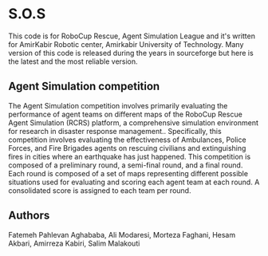 # S.O.S 
This code is for RoboCup Rescue, Agent Simulation League and it's written for AmirKabir Robotic center, Amirkabir University of Technology. Many version of this code is released during the years in sourceforge but here is the latest and the most reliable version.

## Agent Simulation competition
The Agent Simulation competition involves primarily evaluating the performance of agent teams on different maps of the RoboCup Rescue Agent Simulation (RCRS) platform, a comprehensive simulation environment for research in disaster response management.. Specifically, this competition involves evaluating the effectiveness of Ambulances, Police Forces, and Fire Brigades agents on rescuing civilians and extinguishing fires in cities where an earthquake has just happened. This competition is composed of a preliminary round, a semi-final round, and a final round. Each round is composed of a set of maps representing different possible situations used for evaluating and scoring each agent team at each round. A consolidated score is assigned to each team per round.

## Authors
Fatemeh Pahlevan Aghababa, Ali Modaresi, Morteza Faghani, Hesam Akbari, Amirreza Kabiri, Salim Malakouti
